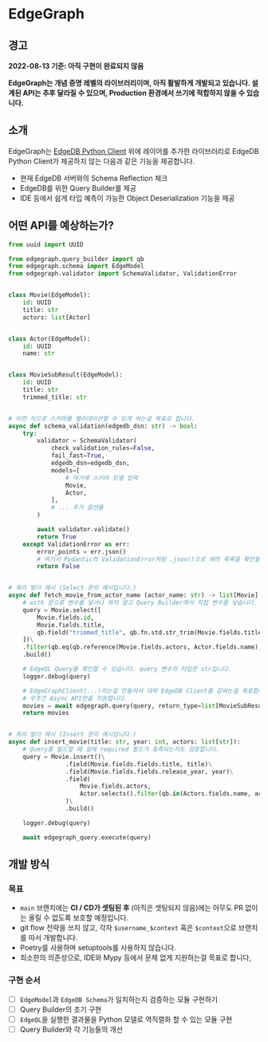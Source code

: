 # EdgeGraph

## 경고

**2022-08-13 기준: 아직 구현이 완료되지 않음**

**EdgeGraph는 개념 증명 레벨의 라이브러리이며, 아직 활발하게 개발되고 있습니다. 설계된 API는 추후 달라질 수 있으며, Production 환경에서 쓰기에 적합하지 않을 수 있습니다.**

## 소개

EdgeGraph는 [EdgeDB Python Client](https://github.com/edgedb/edgedb-python) 위에 레이어를 추가한 라이브러리로 EdgeDB Python Client가 제공하지 않는 다음과 같은 기능을 제공합니다.

 - 현재 EdgeDB 서버와의 Schema Reflection 체크
 - EdgeDB를 위한 Query Builder를 제공
 - IDE 등에서 쉽게 타입 예측이 가능한 Object Deserialization 기능을 제공

## 어떤 API를 예상하는가?

```python
from uuid import UUID

from edgegraph.query_builder import qb
from edgegraph.schema import EdgeModel
from edgegraph.validator import SchemaValidator, ValidationError


class Movie(EdgeModel):
    id: UUID
    title: str
    actors: list[Actor]


class Actor(EdgeModel):
    id: UUID
    name: str


class MovieSubResult(EdgeModel):
    id: UUID
    title: str
    trimmed_title: str


# 이런 식으로 스키마를 밸리데이션할 수 있게 하는걸 목표로 합니다.
async def schema_validation(edgedb_dsn: str) -> bool:
    try:
        validator = SchemaValidator(
            check_validation_rules=False,
            fail_fast=True,
            edgedb_dsn=edgedb_dsn,
            models=[
                # 여기에 스키마 모델 입력
                Movie,
                Actor,
            ],
            # ... 추가 옵션들
        )

        await validator.validate()
        return True
    except ValidationError as err:
        error_points = err.json()
        # 여기서 Pydantic의 ValidationError처럼 .json()으로 에러 목록을 확인할 수 있게 해줍니다.
        return False


# 쿼리 빌더 예시 (Select 문의 예시입니다.)
async def fetch_movie_from_actor_name (actor_name: str) -> list[Movie]:
    # with 문으로 변수를 넣거나 하지 않고 Query Builder에서 직접 변수를 넣습니다.
    query = Movie.select([
        Movie.fields.id,
        Movie.fields.title,
        qb.field("trimmed_title", qb.fn.std.str_trim(Movie.fields.title)),
    ])\
    .filter(qb.eq(qb.reference(Movie.fields.actors, Actor.fields.name), actor_name))\
    .build()

    # EdgeQL Query를 확인할 수 있습니다. query 변수의 타입은 str입니다.
    logger.debug(query)

    # EdgeGraphClient(...)라는걸 만들어서 대략 EdgeDB Client를 감싸는걸 목표합니다.
    # 무조건 Async API만을 지원합니다.
    movies = await edgegraph.query(query, return_type=list[MovieSubResult])
    return movies


# 쿼리 빌더 예시 (Insert 문의 예시입니다.)
async def insert_movie(title: str, year: int, actors: list[str]):
    # Query를 빌드할 때 실제 required 필드가 충족되는지도 검증합니다.
    query = Movie.insert()\
                .field(Movie.fields.fields.title, title)\
                .field(Movie.fields.fields.release_year, year)\
                .field(
                    Movie.fields.actors,
                    Actor.selects().filter(qb.in(Actors.fields.name, actors)),
                )\
                .build()

    logger.debug(query)

    await edgegraph_query.execute(query)
```

## 개발 방식

### 목표

 - `main` 브랜치에는 **CI / CD가 셋팅된 후** (아직은 셋팅되지 않음)에는 아무도 PR 없이는 올릴 수 없도록 보호할 예정입니다.
 - git flow 전략을 쓰지 않고, 각자 `$username_$context` 혹은 `$context`으로 브랜치를 따서 개발합니다.
 - Poetry를 사용하며 setuptools를 사용하지 않습니다.
 - 최소한의 의존성으로, IDE와 Mypy 등에서 문제 없게 지원하는걸 목표로 합니다,

### 구현 순서

 - [ ] `EdgeModel`과 `EdgeDB Schema`가 일치하는지 검증하는 모듈 구현하기
 - [ ] Query Builder의 초기 구현
 - [ ] `EdgeQL`을 실행한 결과물을 Python 모델로 역직렬화 할 수 있는 모듈 구현
 - [ ] Query Builder와 각 기능들의 개선
